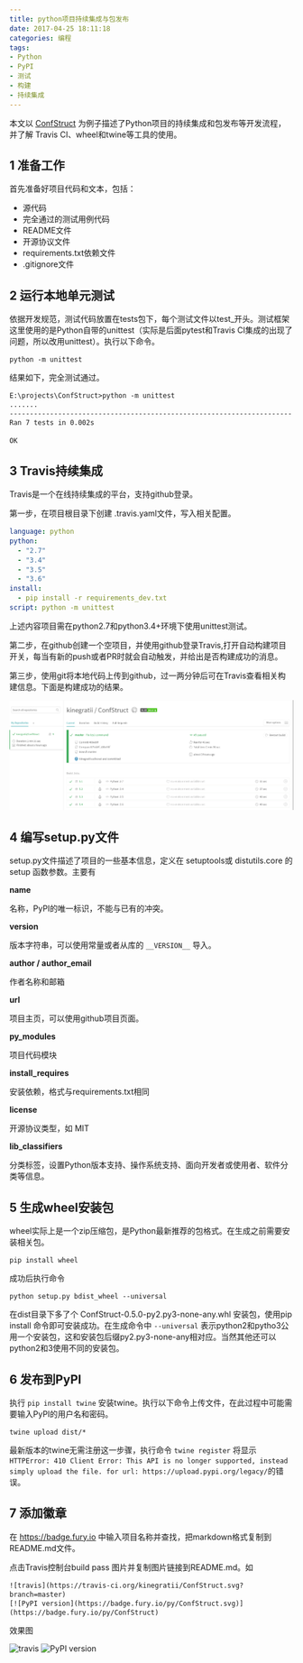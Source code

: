 ```yaml
---
title: python项目持续集成与包发布
date: 2017-04-25 18:11:18
categories: 编程
tags:
- Python
- PyPI
- 测试
- 构建
- 持续集成
---
```


本文以 [ConfStruct](https://github.com/kinegratii/ConfStruct) 为例子描述了Python项目的持续集成和包发布等开发流程，并了解 Travis CI、wheel和twine等工具的使用。

## 1 准备工作

首先准备好项目代码和文本，包括：

- 源代码
- 完全通过的测试用例代码
- README文件
- 开源协议文件
- requirements.txt依赖文件
- .gitignore文件

<!-- more -->

## 2 运行本地单元测试

依据开发规范，测试代码放置在tests包下，每个测试文件以test_开头。测试框架这里使用的是Python自带的unittest（实际是后面pytest和Travis CI集成的出现了问题，所以改用unittest）。执行以下命令。

```
python -m unittest
```

结果如下，完全测试通过。

```
E:\projects\ConfStruct>python -m unittest
.......
----------------------------------------------------------------------
Ran 7 tests in 0.002s

OK
```

## 3 Travis持续集成

Travis是一个在线持续集成的平台，支持github登录。

第一步，在项目根目录下创建 .travis.yaml文件，写入相关配置。

```yaml
language: python
python:
  - "2.7"
  - "3.4"
  - "3.5"
  - "3.6"
install:
  - pip install -r requirements_dev.txt
script: python -m unittest
```

上述内容项目需在python2.7和python3.4+环境下使用unittest测试。

第二步，在github创建一个空项目，并使用github登录Travis,打开自动构建项目开关，每当有新的push或者PR时就会自动触发，并给出是否构建成功的消息。

第三步，使用git将本地代码上传到github，过一两分钟后可在Travis查看相关构建信息。下面是构建成功的结果。

![travis-build-success](/images/travis-build-success.png)


## 4 编写setup.py文件

setup.py文件描述了项目的一些基本信息，定义在 setuptools或 distutils.core 的 setup 函数参数。主要有

**name**

名称，PyPI的唯一标识，不能与已有的冲突。

**version**

版本字符串，可以使用常量或者从库的 `__VERSION__` 导入。

**author / author_email**

作者名称和邮箱

**url**

项目主页，可以使用github项目页面。

**py_modules**

项目代码模块

**install_requires**

安装依赖，格式与requirements.txt相同

**license**

开源协议类型，如 MIT

**lib_classifiers**

分类标签，设置Python版本支持、操作系统支持、面向开发者或使用者、软件分类等信息。

## 5 生成wheel安装包

wheel实际上是一个zip压缩包，是Python最新推荐的包格式。在生成之前需要安装相关包。

```
pip install wheel
```

成功后执行命令

```
python setup.py bdist_wheel --universal
```

在dist目录下多了个 ConfStruct-0.5.0-py2.py3-none-any.whl 安装包，使用pip install 命令即可安装成功。在生成命令中 `--universal` 表示python2和pytho3公用一个安装包，这和安装包后缀py2.py3-none-any相对应。当然其他还可以python2和3使用不同的安装包。

## 6 发布到PyPI

执行 `pip install twine` 安装twine。执行以下命令上传文件，在此过程中可能需要输入PyPI的用户名和密码。

```
twine upload dist/*
```

最新版本的twine无需注册这一步骤，执行命令 `twine register` 将显示 `HTTPError: 410 Client Error: This API is no longer supported, instead simply upload the file. for url: https://upload.pypi.org/legacy/`的错误。

## 7 添加徽章

在 https://badge.fury.io 中输入项目名称并查找，把markdown格式复制到README.md文件。

点击Travis控制台build pass 图片并复制图片链接到README.md。如

```
![travis](https://travis-ci.org/kinegratii/ConfStruct.svg?branch=master)
[![PyPI version](https://badge.fury.io/py/ConfStruct.svg)](https://badge.fury.io/py/ConfStruct)
```

效果图

![travis](https://travis-ci.org/kinegratii/ConfStruct.svg?branch=master)
![PyPI version](https://badge.fury.io/py/ConfStruct.svg)
